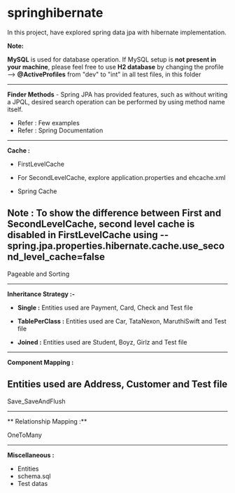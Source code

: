 # springhibernate
In this project, have explored spring data jpa with hibernate implementation.

**Note:**

**MySQL** is used for database operation. If MySQL setup is **not present in your machine**, please feel free to use **H2 database** by changing the profile --> **@ActiveProfiles** from "dev" to "int" in all test files, in this <a href="https://github.com/sureshbabk19698/springhibernate/blob/main/src/test/java/com/sk/hibernate/" style="text-decoration:none;">folder</a>

----------------------------------------------------------------------------------------------
**Finder Methods** - Spring JPA has provided features, such as without writing a JPQL, desired search operation can be performed by using method name itself.
* Refer : <a href="https://github.com/sureshbabk19698/springhibernate/blob/main/src/test/java/com/sk/hibernate/product/ProductApplicationTests.java" style="text-decoration:none;">Few examples</a>
* Refer : <a href="https://docs.spring.io/spring-data/jpa/docs/current/reference/html/#repository-query-keywords" style="text-decoration:none;">Spring Documentation</a>

----------------------------------------------------------------------------------------------
**Cache :** 
* <a href="https://github.com/sureshbabk19698/springhibernate/blob/main/src/test/java/com/sk/hibernate/product/ProductApplicationFirstLevelCacheTest.java" style="text-decoration:none;">FirstLevelCache</a>

* For <a href="https://github.com/sureshbabk19698/springhibernate/blob/main/src/test/java/com/sk/hibernate/product/ProductApplicationSecondLevelCacheTest.java" style="text-decoration:none;">SecondLevelCache</a>, explore <a href="https://github.com/sureshbabk19698/springhibernate/blob/main/src/main/resources/application.properties" style="text-decoration:none;">application.properties</a> and <a href="https://github.com/sureshbabk19698/springhibernate/blob/main/src/main/resources/ehcache.xml" style="text-decoration:none;">ehcache.xml</a>

* <a href="https://github.com/sureshbabk19698/springhibernate/blob/main/src/test/java/com/sk/hibernate/product/ProductApplicationSpringCacheTest.java" style="text-decoration:none;">Spring Cache</a>

**Note :**
To show the difference between First and SecondLevelCache, second level cache is disabled in
<a href="https://github.com/sureshbabk19698/springhibernate/blob/main/src/test/java/com/sk/hibernate/product/ProductApplicationFirstLevelCacheTest.java" style="text-decoration:none;">FirstLevelCache</a> using **--spring.jpa.properties.hibernate.cache.use_second_level_cache=false**
------------------------------------------------------------------------------------------------
<a href="https://github.com/sureshbabk19698/springhibernate/blob/main/src/test/java/com/sk/hibernate/bank/BankApplicationTests.java" style="text-decoration:none;">Pageable and Sorting</a>

------------------------------------------------------------------------------------------------
**Inheritance Strategy :-**

* **Single :**  Entities used are Payment, Card, Check and <a href="https://github.com/sureshbabk19698/springhibernate/tree/main/src/test/java/com/sk/hibernate/inheritancestrategy/single/IStrategySingleApplicationTest.java" style="text-decoration:none;">Test file</a>

* **TablePerClass :**  Entities used are Car, TataNexon, MaruthiSwift and <a href="https://github.com/sureshbabk19698/springhibernate/tree/main/src/test/java/com/sk/hibernate/inheritancestrategy/tableperclass/IStrategyTablePerClassApplicationTest.java" style="text-decoration:none;">Test file</a>

* **Joined :** Entities used are Student, Boyz, Girlz and <a href="https://github.com/sureshbabk19698/springhibernate/tree/main/src/test/java/com/sk/hibernate/inheritancestrategy/joined/IStrategyJoinedApplicationTest.java" style="text-decoration:none;">Test file</a>

-------------------------------------------------------------------------------------------------
**Component Mapping :** 

Entities used are Address, Customer and <a href="https://github.com/sureshbabk19698/springhibernate/tree/main/src/test/java/com/sk/hibernate/componentmapping/CustomerApplicationTest.java" style="text-decoration:none;">Test file</a>
------------------------------------------------------------------------------------------------

<a href="https://github.com/sureshbabk19698/springhibernate/blob/main/src/test/java/com/sk/hibernate/bank/TransactionServiceTest.java" style="text-decoration:none;">Save_SaveAndFlush</a>

------------------------------------------------------------------------------------------------
** Relationship Mapping :**

<a href="https://github.com/sureshbabk19698/springhibernate/blob/main/src/test/java/com/sk/hibernate/onetomany/UserClientApplicationTest.java" style="text-decoration:none;">OneToMany</a>

-------------------------------------------------------------------------------------------------------
**Miscellaneous :**
* <a href="https://github.com/sureshbabk19698/springhibernate/tree/main/src/main/java/com/sk/hibernate/entity" style="text-decoration:none;">Entities</a>
* <a href="https://github.com/sureshbabk19698/springhibernate/blob/main/src/main/resources/schema.sql" style="text-decoration:none;">schema.sql</a>
* <a href="https://github.com/sureshbabk19698/springhibernate/tree/main/src/test/resources/db/data" style="text-decoration:none;">Test datas</a>